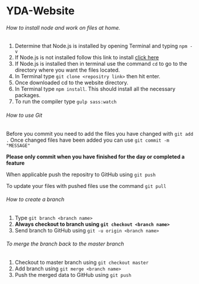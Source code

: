 # YDA-Website

###### How to install node and work on files at home.

1. Determine that Node.js is installed by opening Terminal and typing `npm -v`
2. If Node.js is not installed follow this link to install [click here](https://nodejs.org/en/download/)
3. If Node.js is installed then in terminal use the command `cd` to go to the directory where you want the files located.
4. In Terminal type `git clone <repositry link>` then hit enter.
5. Once downloaded cd to the website directory.
6. In Terminal type `npm install`. This should install all the necessary packages.
7. To run the compiler type `gulp sass:watch`

###### How to use Git
Before you commit you need to add the files you have changed with `git add .`
Once changed files have been added you can use `git commit -m "MESSAGE"`

**Please only commit when you have finished for the day or completed a feature**

When applicable push the repositry to GitHub using `git push`

To update your files with pushed files use the command `git pull`


###### How to create a branch

1. Type `git branch <branch name>`
2. **Always checkout to branch using `git checkout <branch name>`**
3. Send branch to GitHub using `git -u origin <branch name>`

###### To merge the branch back to the master branch

1. Checkout to master branch using `git checkout master`
2. Add branch using `git merge <branch name>`
3. Push the merged data to GitHub using `git push`
